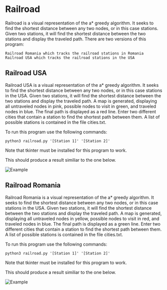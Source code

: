 # Railroad

Railroad is a visual representation of the a\* greedy algorithm.  It seeks to find the shortest distance between any two nodes, or in this case stations.  Given two stations, it will find the shortest distance between the two stations and display the traveled path.
There are two versions of this program:  

    Railroad Romania which tracks the railroad stations in Romania
    Railroad USA which tracks the railroad stations in the USA

## Railroad USA
 
Railroad USA is a visual representation of the a\* greedy algorithm.  It seeks to find the shortest distance between any two nodes, or in this case stations in the USA.  Given two stations, it will find the shortest distance between the two stations and display the traveled path.  A map is generated, displaying all untraveled nodes in pink, possible nodes to visit in green, and traveled nodes in blue.  The final path is displayed as a red line.  Enter two different cities that contain a station to find the shortest path between them.  A list of possible stations is contained in the file cities.txt.  

  To run this program use the following commands:

    python3 railroad.py '[Station 1]' '[Station 2]'

  Note that tkinter must be installed for this program to work.
  
  This should produce a result similiar to the one below.

![Example](https://raw.githubusercontent.com/z-ng/Artificial_Intelligence/main/Railroad/RailroadUSA/example.gif)

## Railroad Romania

Railroad Romania is a visual representation of the a\* greedy algorithm.  It seeks to find the shortest distance between any two nodes, or in this case stations in the USA.  Given two stations, it will find the shortest distance between the two stations and display the traveled path.  A map is generated, displaying all untraveled nodes in yellow, possible nodes to visit in red, and traveled nodes in blue.  The final path is displayed as a green line.  Enter two different cities that contain a station to find the shortest path between them.  A list of possible stations is contained in the file cities.txt.  

  To run this program use the following commands:

    python3 railroad.py '[Station 1]' '[Station 2]'

  Note that tkinter must be installed for this program to work.
  
  This should produce a result similiar to the one below.
 
![Example](https://raw.githubusercontent.com/z-ng/Artificial_Intelligence/main/Railroad/RailroadRomania/example.png)

